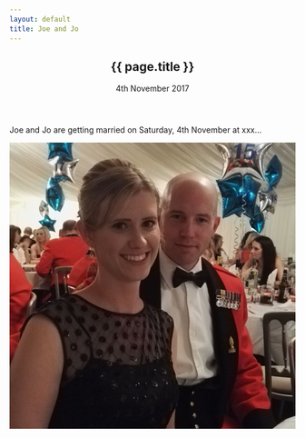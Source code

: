 ```yaml
---
layout: default
title: Joe and Jo
---
```


<!-- Banner -->
<section id="banner">
        <div class="content" id="home">
                <header>
                        <h1>{{ page.title }}</h1>
                        <p>4th November 2017</p>
                </header>
                <p>Joe and Jo are getting married on Saturday, 4th November at xxx...</p>
        </div>
        <span class="image object">
                <img src="/assets/img/joenjo1.jpg" alt="" />
        </span>
</section>

